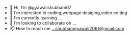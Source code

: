 - 👋 Hi, I’m @gyawalishubham07
- 👀 I’m interested in coding,webpage desiging,video editing
- 🌱 I’m currently learning ...
- 💞️ I’m looking to collaborate on ...
- 📫 How to reach me ...shubhamgyawali2061@gmail.com

<!---
gyawalishubham07/gyawalishubham07 is a ✨ special ✨ repository because its `README.md` (this file) appears on your GitHub profile.
You can click the Preview link to take a look at your changes.
--->
